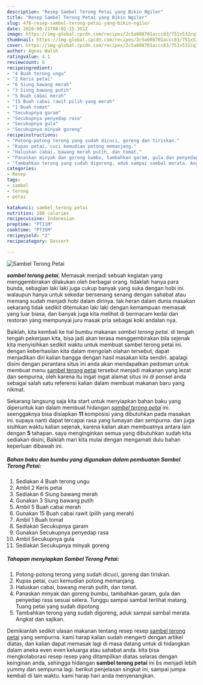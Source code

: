 ```yaml
---
description: "Resep Sambel Terong Petai yang Bikin Ngiler"
title: "Resep Sambel Terong Petai yang Bikin Ngiler"
slug: 476-resep-sambel-terong-petai-yang-bikin-ngiler
date: 2020-08-21T08:02:15.351Z
image: https://img-global.cpcdn.com/recipes/2c5a608701accc83/751x532cq70/sambel-terong-petai-foto-resep-utama.jpg
thumbnail: https://img-global.cpcdn.com/recipes/2c5a608701accc83/751x532cq70/sambel-terong-petai-foto-resep-utama.jpg
cover: https://img-global.cpcdn.com/recipes/2c5a608701accc83/751x532cq70/sambel-terong-petai-foto-resep-utama.jpg
author: Agnes Walsh
ratingvalue: 4.1
reviewcount: 6
recipeingredient:
- "4 Buah terong ungu"
- "2 Keris petai"
- "6 Siung bawang merah"
- "3 Siung bawang putih"
- "5 Buah cabai merah"
- "15 Buah cabai rawit pilih yang merah"
- "1 Buah tomat"
- "Secukupnya garam"
- "Secukupnya penyedap rasa"
- "Secukupnya gula"
- "Secukupnya minyak goreng"
recipeinstructions:
- "Potong-potong terong yang sudah dicuci, goreng dan tiriskan."
- "Kupas petai, cuci kemudian potong memanjang."
- "Haluskan cabai, bawang merah putih, dan tomat."
- "Panaskan minyak dan goreng bumbu, tambahkan garam, gula dan penyedap rasa sesuai selera. Tunggu sampai sambal terlihat matang. Tuang petai yang sudah dipotong"
- "Tambahkan terong yang sudah digoreng, aduk sampai sambal merata. Angkat dan sajikan."
categories:
- Resep
tags:
- sambel
- terong
- petai

katakunci: sambel terong petai 
nutrition: 188 calories
recipecuisine: Indonesian
preptime: "PT11M"
cooktime: "PT35M"
recipeyield: "2"
recipecategory: Dessert

---
```



![Sambel Terong Petai](https://img-global.cpcdn.com/recipes/2c5a608701accc83/751x532cq70/sambel-terong-petai-foto-resep-utama.jpg)

<b><i>sambel terong petai</i></b>, Memasak menjadi sebuah kegiatan yang menggembirakan dilakukan oleh berbagai orang. tidaklah hanya para bunda, sebagian laki laki juga cukup banyak yang suka dengan hobi ini. walaupun hanya untuk sekedar bersenang senang dengan sahabat atau memang sudah menjadi hobi dalam dirinya. tak heran dalam dunia masakan sekarang tidak sedikit ditemukan laki laki dengan kemampuan memasak yang luar biasa, dan banyak juga kita melihat di bermacam kedai dan restoran yang mempunyai juru masak pria sebagai koki andalan nya.

Baiklah, kita kembali ke hal bumbu makanan <i>sambel terong petai</i>. di tengah tengah pekerjaan kita, bisa jadi akan terasa menggembirakan bila sejenak kita menyisihkan sedikit waktu untuk membuat sambel terong petai ini. dengan keberhasilan kita dalam mengolah olahan tersebut, dapat menjadikan diri kalian bangga dengan hasil masakan kita sendiri. apalagi disini dengan perantara situs ini anda akan mendapatkan pedoman untuk membuat menu <u>sambel terong petai</u> tersebut menjadi makanan yang lezat dan sempurna, oleh karena itu ingat ingat alamat situs ini di ponsel anda sebagai salah satu referensi kalian dalam membuat makanan baru yang nikmat.




Sekarang langsung saja kita start untuk menyiapkan bahan baku yang diperuntuk kan dalam membuat hidangan <u><i>sambel terong petai</i></u> ini. seenggaknya bisa disiapkan <b>11</b> komposisi yang dibutuhkan pada masakan ini. supaya nanti dapat tercapai rasa yang lumayan dan sempurna. dan juga sisihkan waktu kalian sejenak, karena kalian akan membuatnya antara lain dengan <b>5</b> tahapan. saya menginginkan semua yang dibutuhkan sudah kita sediakan disini, Baiklah mari kita mulai dengan mengamati dulu bahan keperluan dibawah ini.

<!--inarticleads1-->

##### Bahan baku dan bumbu yang digunakan dalam pembuatan Sambel Terong Petai:

1. Sediakan 4 Buah terong ungu
1. Ambil 2 Keris petai
1. Sediakan 6 Siung bawang merah
1. Gunakan 3 Siung bawang putih
1. Ambil 5 Buah cabai merah
1. Gunakan 15 Buah cabai rawit (pilih yang merah)
1. Ambil 1 Buah tomat
1. Sediakan Secukupnya garam
1. Gunakan Secukupnya penyedap rasa
1. Ambil Secukupnya gula
1. Sediakan Secukupnya minyak goreng




<!--inarticleads2-->

##### Tahapan menyiapkan Sambel Terong Petai:

1. Potong-potong terong yang sudah dicuci, goreng dan tiriskan.
1. Kupas petai, cuci kemudian potong memanjang.
1. Haluskan cabai, bawang merah putih, dan tomat.
1. Panaskan minyak dan goreng bumbu, tambahkan garam, gula dan penyedap rasa sesuai selera. Tunggu sampai sambal terlihat matang. Tuang petai yang sudah dipotong
1. Tambahkan terong yang sudah digoreng, aduk sampai sambal merata. Angkat dan sajikan.




Demikianlah sedikit ulasan makanan tentang resep resep <u>sambel terong petai</u> yang sempurna. kami harap kalian sudah mengerti dengan artikel diatas, dan kalian dapat memasak lagi di masa datang untuk di hidangkan dalam aneka even even keluarga atau sahabat anda. kita bisa mengkolaborasi resep resep yang ditampilkan diatas selaras dengan keinginan anda, sehingga hidangan <b>sambel terong petai</b> ini bs menjadi lebih yummy dan sempurna lagi. berikut penjelasan singkat ini, sampai jumpa kembali di lain waktu. kami harap hari anda menyenangkan.
